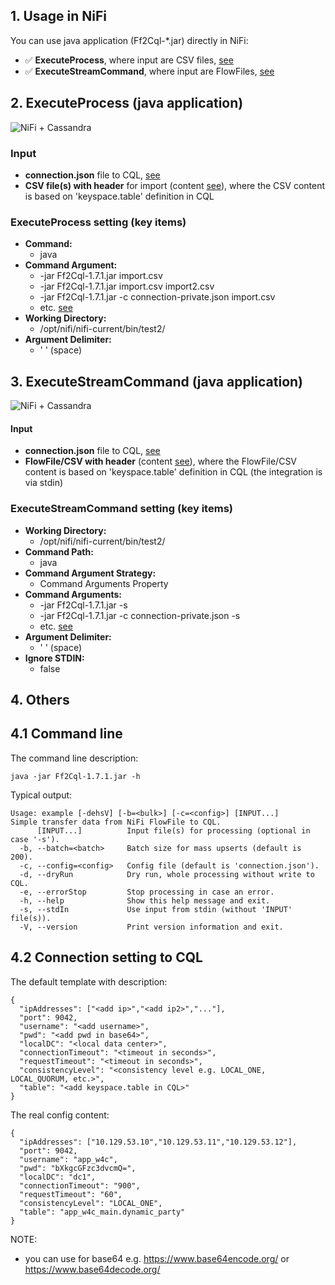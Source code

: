 ## 1. Usage in NiFi

You can use java application (Ff2Cql-*.jar) directly in NiFi:
- ✅ **ExecuteProcess**, where input are CSV files, [see](#2-executeprocess-java-application)
- ✅ **ExecuteStreamCommand**, where input are FlowFiles, [see](#3-executestreamcommand-java-application)

## 2. ExecuteProcess (java application)

![NiFi + Cassandra](https://github.com/george0st/Csv2Cql/blob/main/console_app/Ff2Cql/docs/assets/nifi_executeprocess_2.png?raw=true)

### Input
- **connection.json** file to CQL, [see](#42-connection-setting-to-cql)
- **CSV file(s) with header** for import (content [see](../../../docs/conversion.md)),
   where the CSV content is based on 'keyspace.table' definition in CQL

### ExecuteProcess setting (key items)
- **Command:**
    - java
- **Command Argument:**
    - -jar Ff2Cql-1.7.1.jar import.csv
    - -jar Ff2Cql-1.7.1.jar import.csv import2.csv
    - -jar Ff2Cql-1.7.1.jar -c connection-private.json import.csv
    - etc. [see](#41-command-line)
- **Working Directory:**
    - /opt/nifi/nifi-current/bin/test2/
- **Argument Delimiter:**
    - ' ' (space)

## 3. ExecuteStreamCommand (java application)

![NiFi + Cassandra](https://github.com/george0st/Csv2Cql/blob/main/console_app/Ff2Cql/docs/assets/nifi_executestreamcommand_2.png?raw=true)

#### Input
- **connection.json** file to CQL, [see](#42-connection-setting-to-cql)
- **FlowFile/CSV with header** (content [see](../../../README.md#31-expected-contentformat)),
   where the FlowFile/CSV content is based on 'keyspace.table' definition in CQL
   (the integration is via stdin)

### ExecuteStreamCommand setting (key items)
- **Working Directory:**
    - /opt/nifi/nifi-current/bin/test2/
- **Command Path:**
    - java
- **Command Argument Strategy:**
    - Command Arguments Property
- **Command Arguments:**
    - -jar Ff2Cql-1.7.1.jar -s
    - -jar Ff2Cql-1.7.1.jar -c connection-private.json -s
    - etc. [see](#41-command-line)
- **Argument Delimiter:**
    - ' ' (space)
- **Ignore STDIN:**
    - false

## 4. Others

## 4.1 Command line

The command line description:
```
java -jar Ff2Cql-1.7.1.jar -h
```
Typical output:
```
Usage: example [-dehsV] [-b=<bulk>] [-c=<config>] [INPUT...]
Simple transfer data from NiFi FlowFile to CQL.
      [INPUT...]          Input file(s) for processing (optional in case '-s').
  -b, --batch=<batch>     Batch size for mass upserts (default is 200).
  -c, --config=<config>   Config file (default is 'connection.json').
  -d, --dryRun            Dry run, whole processing without write to CQL.
  -e, --errorStop         Stop processing in case an error.
  -h, --help              Show this help message and exit.
  -s, --stdIn             Use input from stdin (without 'INPUT' file(s)).
  -V, --version           Print version information and exit.
```

## 4.2 Connection setting to CQL

The default template with description:
```
{
  "ipAddresses": ["<add ip>","<add ip2>","..."],
  "port": 9042,
  "username": "<add username>",
  "pwd": "<add pwd in base64>",
  "localDC": "<local data center>",
  "connectionTimeout": "<timeout in seconds>",
  "requestTimeout": "<timeout in seconds>",
  "consistencyLevel": "<consistency level e.g. LOCAL_ONE, LOCAL_QUORUM, etc.>",
  "table": "<add keyspace.table in CQL>"
}
```
The real config content:
```
{
  "ipAddresses": ["10.129.53.10","10.129.53.11","10.129.53.12"],
  "port": 9042,
  "username": "app_w4c",
  "pwd": "bXkgcGFzc3dvcmQ=",
  "localDC": "dc1",
  "connectionTimeout": "900",
  "requestTimeout": "60",
  "consistencyLevel": "LOCAL_ONE",
  "table": "app_w4c_main.dynamic_party"
}
```
NOTE:
- you can use for base64 e.g. https://www.base64encode.org/ or https://www.base64decode.org/
